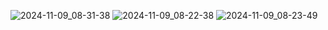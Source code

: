 ![2024-11-09_08-31-38](https://github.com/user-attachments/assets/4e9b8bf4-e24a-48cc-943b-8696abc58370)
![2024-11-09_08-22-38](https://github.com/user-attachments/assets/e9e80257-e180-4a3d-b444-ca499d80671e)
![2024-11-09_08-23-49](https://github.com/user-attachments/assets/b3960c9e-3ed1-4a36-bbbc-826f193f5962)
